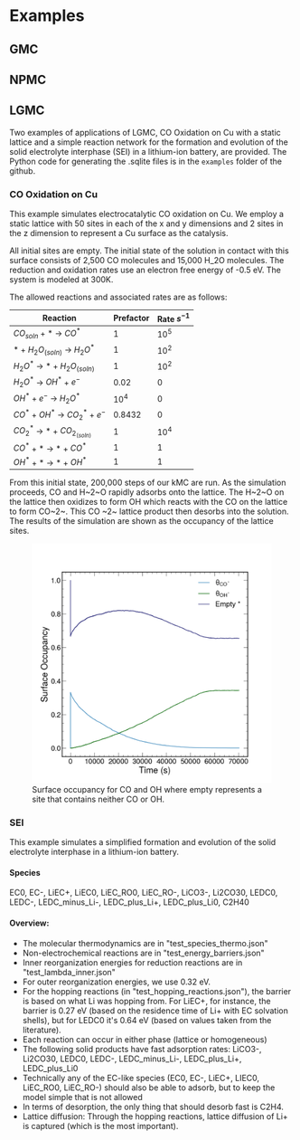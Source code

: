 # Examples

## GMC

## NPMC

## LGMC
Two examples of applications of LGMC, CO Oxidation on Cu with a static lattice and a simple reaction network for the formation and evolution of the solid electrolyte interphase (SEI) in a lithium-ion battery, are provided. The Python code for generating the .sqlite files is in the `examples` folder of the github. 

### CO Oxidation on Cu
This example simulates electrocatalytic CO oxidation on Cu. We employ a static lattice with 50 sites in each of the x and y dimensions and 2 sites in the z dimension to represent a Cu surface as the catalysis. 

All initial sites are empty. The initial state of the solution in contact with this surface consists of 2,500 CO molecules and 15,000 H_2O molecules. The reduction and oxidation rates use an electron free energy of -0.5 eV. The system is modeled at 300K. 

The allowed reactions and associated rates are as follows:

| Reaction                                 | Prefactor | Rate $s^{-1}$ |
|------------------------------------------|-----------|---------------|
| $CO_{soln}$ + * &rarr; $CO^*$            | 1         | $10^5$        |
| * + $H_2O_{(soln)}$ &rarr; $H_2O^*$      | 1         | $10^2$        |
| $H_2O^*$ &rarr; * + $H_2O_{(soln)}$      | 1         | $10^2$        |
| $H_2O^*$   &rarr;  $OH^*$ + $e^-$        | 0.02      | 0             |
| $OH^*$ + $e^-$ &rarr; $H_2O^*$           | $10^4$    | 0             |
| $CO^*$ + $OH^*$ &rarr; $CO_2^*$ + $e^-$  | 0.8432    | 0             |
| $CO_2^*$ &rarr; * + $CO_2_{(soln)}$      | 1         | $10^4$        |
| $CO^*$ + * &rarr; * + $CO^*$             | 1         | 1             |
| $OH^*$ + * &rarr; * + $OH^*$             | 1         | 1             |

From this initial state, 200,000 steps of our kMC are run. As the simulation proceeds, CO and H~2~O rapidly adsorbs onto the lattice. The H~2~O on the lattice then oxidizes to form OH which reacts with the CO on the lattice to form CO~2~. This CO ~2~ lattice product then desorbs into the solution. The results of the simulation are shown as the occupancy of the lattice sites.

<figure>
    <img src="valid.png"
         alt="Results of CO Oxidation on Cu">
    <figcaption>Surface occupancy for CO and OH where empty represents a site that contains neither CO or OH. </figcaption>
</figure>

### SEI
This example simulates a simplified formation and evolution of the solid electrolyte interphase in a lithium-ion battery.


#### Species
EC0, EC-, LiEC+, LiEC0, LiEC_RO0, LiEC_RO-,
LiCO3-, Li2CO30, LEDC0, LEDC-, LEDC_minus_Li-, LEDC_plus_Li+, LEDC_plus_Li0, C2H40

#### Overview:
- The molecular thermodynamics are in "test_species_thermo.json"
- Non-electrochemical reactions are in "test_energy_barriers.json" 
- Inner reorganization energies for reduction reactions are in "test_lambda_inner.json"
-  For outer reorganization energies, we use 0.32 eV. 
- For the hopping reactions (in "test_hopping_reactions.json"), the barrier is based on what Li was hopping from. For LiEC+, for instance, the barrier is 0.27 eV (based on the residence time of Li+ with EC solvation shells), but for LEDC0 it's 0.64 eV (based on values taken from the literature).
- Each reaction can occur in either phase (lattice or homogeneous)
- The following solid products have fast adsorption rates: LiCO3-, Li2CO30, LEDC0, LEDC-, LEDC_minus_Li-, LEDC_plus_Li+, LEDC_plus_Li0
- Technically any of the EC-like species (EC0, EC-, LiEC+, LIEC0, LiEC_RO0, LiEC_RO-) should also be able to adsorb, but to keep the model simple that is not allowed
- In terms of desorption, the only thing that should desorb fast is C2H4. 
- Lattice diffusion: Through the hopping reactions, lattice diffusion of Li+ is captured (which is the most important). 
